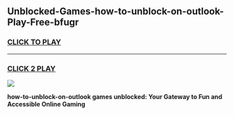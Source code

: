 
## Unblocked-Games-how-to-unblock-on-outlook-Play-Free-bfugr
<h3>
<a href="https://premium76.site?title=how-to-unblock-on-outlook&ref=20M">CLICK TO PLAY</a></h3>
<hr>

<h3>
<a href="https://premium76.site?title=how-to-unblock-on-outlook&ref=20M">CLICK 2 PLAY</a>
  
</h3>

<a href="https://premium76.site?title=how-to-unblock-on-outlook&ref=19M"><img src="https://clearcache.store/games.png"></a>


**how-to-unblock-on-outlook games unblocked: Your Gateway to Fun and Accessible Online Gaming**
